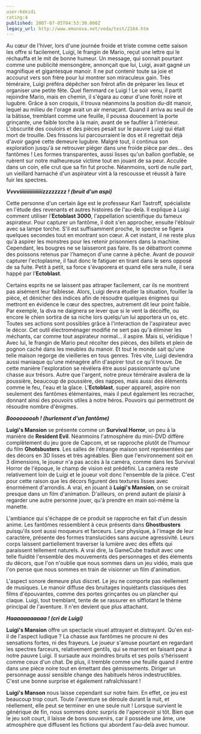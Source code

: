 ```yaml
---
user:Kékidi
rating:4
published: 2007-07-05T04:53:30.000Z
legacy_url: http://www.emunova.net/veda/test/2164.htm
---
```

Au cœur de l'hiver, lors d'une journée froide et triste comme cette saison les offre si facilement, Luigi, le frangin de Mario, reçut une lettre qui le réchauffa et le mit de bonne humeur. Un message, qui sonnait pourtant comme une publicité mensongère, annonçait que lui, Luigi, avait gagné un magnifique et gigantesque manoir. Il ne put contenir toute sa joie et accourut vers son frère pour lui montrer son miraculeux gain. Très téméraire, Luigi préféra dépêcher son frérot afin de préparer les lieux et organiser une petite fête. Quel flemmard ce Luigi ! Le soir venu, il partit rejoindre Mario, mais en chemin, il s'égara au cœur d'une forêt noire et lugubre. Grâce à son croquis, il trouva néanmoins la position du-dit manoir, lequel au milieu de l'orage avait un air menaçant. Quand il arriva au seuil de la bâtisse, tremblant comme une feuille, il poussa doucement la porte grinçante, une faible torche à la main, avant de se faufiler à l'intérieur. L'obscurité des couloirs et des pièces pesait sur le pauvre Luigi qui était mort de trouille. Des frissons lui parcourraient le dos et il regrettait déjà d'avoir gagné cette demeure lugubre. Malgré tout, il continua son exploration jusqu'à se retrouver piéger dans une froide pièce par des... des fantômes ! Les formes transparentes, aussi lisses qu'un ballon gonflable, se ruèrent sur notre malheureuse victime tout en jouant de sa peur. Acculée dans un coin, elle crut que sa fin fut proche. Néanmoins, sorti de nulle part, un vieillard harnaché d'un aspirateur vint à la rescousse et réussit à faire fuir les spectres.  

  

_**Vvvviiiiiiiiiiiiiiiizzzzzzzz ! (bruit d'un aspi)**_  

  

Cette personne d'un certain âge est le professeur Karl Tastroff, spécialiste en l'étude des revenants et autres histoires de l'au-delà. Il explique à Luigi comment utiliser l'**Ectoblast 3000**, l'appellation scientifique du fameux aspirateur. Pour capturer un fantôme, il doit s'en approcher, ensuite l'éblouir avec sa lampe torche. S'il est suffisamment proche, le spectre se figera quelques secondes tout en montrant son cœur. A cet instant, il ne reste plus qu'à aspirer les monstres pour les retenir prisonniers dans la machine. Cependant, les bougres ne se laisseront pas faire. Ils se débattront comme des poissons retenus par l'hameçon d'une canne à pêche. Avant de pouvoir capturer l'ectoplasme, il faut donc le fatiguer en tirant dans le sens opposé de sa fuite. Petit à petit, sa force s'évaporera et quand elle sera nulle, il sera happé par l'**Ectoblast**.  

  

Certains esprits ne se laissent pas attraper facilement, car ils ne montrent pas aisément leur faiblesse. Alors, Luigi devra étudier la situation, fouiller la pièce, et dénicher des indices afin de résoudre quelques énigmes qui mettront en évidence le cœur des spectres, autrement dit leur point faible. Par exemple, la diva ne daignera se lever que si le vent la décoiffe, ou encore le chien sortira de sa niche lors quelqu'un lui apportera un os, etc. Toutes ses actions sont possibles grâce à l'interaction de l'aspirateur avec le décor. Cet outil électroménager modifié ne sert pas qu'à éliminer les méchants, car comme tout aspirateur normal... il aspire. Mais si, véridique ! Avec lui, le frangin de Mario peut récolter des pièces, des billets et plein de pognon caché dans les meubles du manoir. Et tout le monde sait qu'une telle maison regorge de vieilleries en tous genres. Très vite, Luigi deviendra aussi maniaque qu'une ménagère afin d'aspirer tout ce qu'il trouve. De cette manière l'exploration se révélera être aussi passionnante qu'une chasse aux trésors. Autre que l'argent, notre preux téméraire avalera de la poussière, beaucoup de poussière, des nappes, mais aussi des éléments comme le feu, l'eau et la glace. L'**Ectoblast**, super appareil, aspire non seulement des fantômes élémentaires, mais il peut également les recracher, donnant ainsi des pouvoirs utiles à notre héros. Pouvoirs qui permettront de résoudre nombre d'énigmes.  

  

_**Booooooooh ! (hurlement d'un fantôme)**_  

  

**Luigi's Mansion** se présente comme un **Survival Horror**, un peu à la manière de **Resident Evil**. Néanmoins l'atmosphère du mini-DVD diffère complètement du jeu gore de Capcom, et se rapproche plutôt de l'humour du film **Ghotsbusters**. Les salles de l'étrange maison sont représentées par des décors en 3D lisses et très agréables. Bien que l'environnement soit en 3 dimensions, le joueur n'a pas accès à la caméra, comme dans les Survival Horror de l'époque, le champ de vision est prédéfini. La caméra reste relativement loin de Luigi et le joueur voit donc l'ensemble de la pièce. C'est pour cette raison que les décors figurent des textures lisses avec énormément d'arrondis. A vrai, en jouant à **Luigi's Mansion**, on se croirait presque dans un film d'animation. D'ailleurs, on prend autant de plaisir à regarder une autre personne jouer, qu'à prendre en main soi-même la manette.  

  

L'ambiance qui s'échappe de ce produit se rapproche en fait d'un dessin anime. Les fantômes ressemblent à ceux présents dans **Ghostbusters** puisqu'ils sont aussi moqueurs et farceurs. Leur physique, à l'image de leur caractère, présente des formes translucides sans aucune agressivité. Leurs corps laissent partiellement traverser la lumière avec des effets qui paraissent tellement naturels. A vrai dire, la GameCube traduit avec une telle fluidité l'ensemble des mouvements des personnages et des éléments du décors, que l'on n'oublie que nous sommes dans un jeu vidéo, mais que l'on pense que nous sommes en train de visionner un film d'animation.  

  

L'aspect sonore demeure plus discret. Le jeu ne comporte pas réellement de musiques. Le manoir diffuse des bruitages inquiétants classiques des films d'épouvantes, comme des portes grinçantes ou un plancher qui claque. Luigi, tout tremblant, tente de se rassurer en sifflotant le thème principal de l'aventure. Il n'en devient que plus attachant.  

  

_**Haaaaaaaaaaa ! (cri de Luigi)**_  

  

**Luigi's Mansion** offre un spectacle visuel attrayant et distrayant. Qu'en est-il de l'aspect ludique ? La chasse aux fantômes ne procure ni des sensations fortes, ni des frayeurs. Le joueur s'amuse pourtant en regardant les spectres farceurs, relativement gentils, qui se marrent en faisant peur à notre pauvre Luigi. Il sursaute aux moindres bruits et ses poils s'hérissent comme ceux d'un chat. De plus, il tremble comme une feuille quand il entre dans une pièce noire tout en émettant des gémissements. Diriger un personnage aussi sensible change des habituels héros indestructibles. C'est une bonne surprise et également rafraîchissant !  

  

**Luigi's Manson** nous laisse cependant sur notre faim. En effet, ce jeu est beaucoup trop court. Toute l'aventure se déroule durant la nuit, et réellement, elle peut se terminer en une seule nuit ! Lorsque survient le générique de fin, nous sommes donc surpris de l'apercevoir si tôt. Bien que le jeu soit court, il laisse de bons souvenirs, car il possède une âme, une atmosphère que diffusent les fictions qui abordent l'au-delà avec humour.